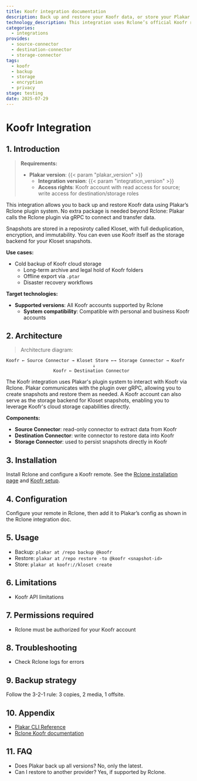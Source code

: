 ```yaml
---
title: Koofr integration documentation
description: Back up and restore your Koofr data, or store your Plakar backups on Koofr, using the Rclone integration.
technology_description: This integration uses Rclone’s official Koofr remote to connect Plakar to your Koofr account securely and efficiently.
categories:
  - integrations
provides:
  - source-connector
  - destination-connector
  - storage-connector
tags:
  - koofr
  - backup
  - storage
  - encryption
  - privacy
stage: testing
date: 2025-07-29
---
```


# Koofr Integration

## 1. Introduction

> **Requirements:**
> - **Plakar version**: {{< param "plakar_version" >}}
>   - **Integration version**: {{< param "integration_version" >}}
>   - **Access rights**: Koofr account with read access for source; write access for destination/storage roles

This integration allows you to back up and restore Koofr data using Plakar’s Rclone plugin system. No extra package is needed beyond Rclone: Plakar calls the Rclone plugin via gRPC to connect and transfer data.

Snapshots are stored in a reposiroty called Kloset, with full deduplication, encryption, and immutability. You can even use Koofr itself as the storage backend for your Kloset snapshots.

**Use cases:**
- Cold backup of Koofr cloud storage
  - Long-term archive and legal hold of Koofr folders
  - Offline export via `.ptar`
  - Disaster recovery workflows

**Target technologies:**
- **Supported versions**: All Koofr accounts supported by Rclone
  - **System compatibility**: Compatible with personal and business Koofr accounts

## 2. Architecture

> Architecture diagram:
```plaintext
Koofr ← Source Connector → Kloset Store ←→ Storage Connector → Koofr
                                 ↓
                  Koofr ← Destination Connector
```

The Koofr integration uses Plakar's plugin system to interact with Koofr via Rclone. Plakar communicates with the plugin over gRPC, allowing you to create snapshots and restore them as needed.
A Koofr account can also serve as the storage backend for Kloset snapshots, enabling you to leverage Koofr's cloud storage capabilities directly.

**Components:**
- **Source Connector**: read-only connector to extract data from Koofr
- **Destination Connector**: write connector to restore data into Koofr
- **Storage Connector**: used to persist snapshots directly in Koofr

## 3. Installation

Install Rclone and configure a Koofr remote. See the [Rclone installation page](https://rclone.org/install/) and [Koofr setup](https://rclone.org/koofr/).

## 4. Configuration

Configure your remote in Rclone, then add it to Plakar’s config as shown in the Rclone integration doc.

## 5. Usage

- Backup: `plakar at /repo backup @koofr`
- Restore: `plakar at /repo restore -to @koofr <snapshot-id>`
- Store: `plakar at koofr://kloset create`

## 6. Limitations

- Koofr API limitations

## 7. Permissions required

- Rclone must be authorized for your Koofr account

## 8. Troubleshooting

- Check Rclone logs for errors

## 9. Backup strategy

Follow the 3-2-1 rule: 3 copies, 2 media, 1 offsite.

## 10. Appendix

- [Plakar CLI Reference](/docs/main)
- [Rclone Koofr documentation](https://rclone.org/koofr/)

## 11. FAQ

- Does Plakar back up all versions? No, only the latest.
- Can I restore to another provider? Yes, if supported by Rclone.
